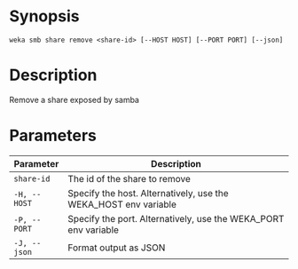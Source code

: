 # Synopsis

```weka smb share remove <share-id> [--HOST HOST] [--PORT PORT] [--json]```

# Description

Remove a share exposed by samba

# Parameters

| Parameter | Description |
| --------- | ----------- |
| `share-id` | The id of the share to remove |
| `-H, --HOST` | Specify the host. Alternatively, use the WEKA_HOST env variable |
| `-P, --PORT` | Specify the port. Alternatively, use the WEKA_PORT env variable |
| `-J, --json` | Format output as JSON |
